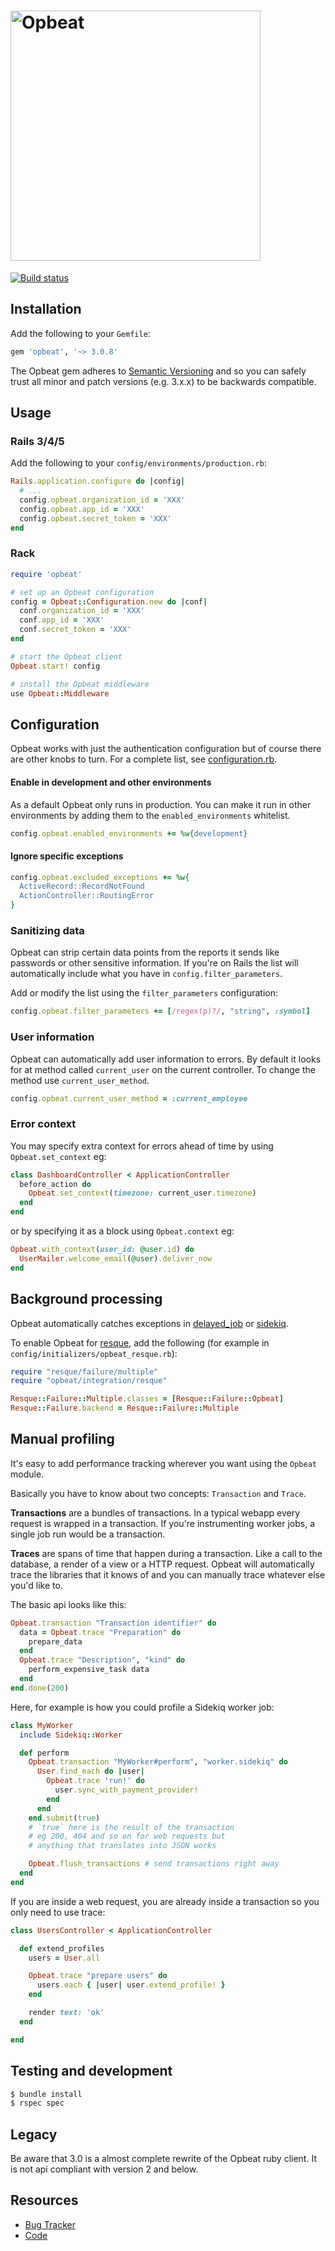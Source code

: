 <h1>
  <img src='http://opbeat-brand-assets.s3-website-us-east-1.amazonaws.com/svg/logo/logo.svg' width=400 alt='Opbeat' />
</h1>

[![Build status](https://travis-ci.org/opbeat/opbeat-ruby.svg)](https://travis-ci.org/opbeat/opbeat-ruby)

## Installation

Add the following to your `Gemfile`:

```ruby
gem 'opbeat', '~> 3.0.8'
```

The Opbeat gem adheres to [Semantic
Versioning](http://guides.rubygems.org/patterns/#semantic-versioning)
and so you can safely trust all minor and patch versions (e.g. 3.x.x) to
be backwards compatible.

## Usage

### Rails 3/4/5

Add the following to your `config/environments/production.rb`:

```ruby
Rails.application.configure do |config|
  # ...
  config.opbeat.organization_id = 'XXX'
  config.opbeat.app_id = 'XXX'
  config.opbeat.secret_token = 'XXX'
end
```

### Rack

```ruby
require 'opbeat'

# set up an Opbeat configuration
config = Opbeat::Configuration.new do |conf|
  conf.organization_id = 'XXX'
  conf.app_id = 'XXX'
  conf.secret_token = 'XXX'
end

# start the Opbeat client
Opbeat.start! config

# install the Opbeat middleware
use Opbeat::Middleware

```

## Configuration

Opbeat works with just the authentication configuration but of course there are other knobs to turn. For a complete list, see [configuration.rb](https://github.com/opbeat/opbeat-ruby/blob/master/lib/opbeat/configuration.rb).

#### Enable in development and other environments

As a default Opbeat only runs in production. You can make it run in other environments by adding them to the `enabled_environments` whitelist.

```ruby
config.opbeat.enabled_environments += %w{development}
```

#### Ignore specific exceptions

```ruby
config.opbeat.excluded_exceptions += %w{
  ActiveRecord::RecordNotFound
  ActionController::RoutingError
}
```

### Sanitizing data

Opbeat can strip certain data points from the reports it sends like passwords or other sensitive information. If you're on Rails the list will automatically include what you have in `config.filter_parameters`.

Add or modify the list using the `filter_parameters` configuration:

```ruby
config.opbeat.filter_parameters += [/regex(p)?/, "string", :symbol]
```

### User information

Opbeat can automatically add user information to errors. By default it looks for at method called `current_user` on the current controller. To change the method use `current_user_method`.

```ruby
config.opbeat.current_user_method = :current_employee
```

### Error context

You may specify extra context for errors ahead of time by using `Opbeat.set_context` eg:

```ruby
class DashboardController < ApplicationController
  before_action do
    Opbeat.set_context(timezone: current_user.timezone)
  end
end
```

or by specifying it as a block using `Opbeat.context` eg:

```ruby
Opbeat.with_context(user_id: @user.id) do
  UserMailer.welcome_email(@user).deliver_now
end
```

## Background processing

Opbeat automatically catches exceptions in [delayed_job](https://github.com/collectiveidea/delayed_job) or [sidekiq](http://sidekiq.org/).

To enable Opbeat for [resque](https://github.com/resque/resque), add the following (for example in `config/initializers/opbeat_resque.rb`):

```ruby
require "resque/failure/multiple"
require "opbeat/integration/resque"

Resque::Failure::Multiple.classes = [Resque::Failure::Opbeat]
Resque::Failure.backend = Resque::Failure::Multiple
```

## Manual profiling

It's easy to add performance tracking wherever you want using the `Opbeat` module.

Basically you have to know about two concepts: `Transaction` and `Trace`.

**Transactions** are a bundles of transactions. In a typical webapp every request is wrapped in a transaction. If you're instrumenting worker jobs, a single job run would be a transaction.

**Traces** are spans of time that happen during a transaction. Like a call to the database, a render of a view or a HTTP request. Opbeat will automatically trace the libraries that it knows of and you can manually trace whatever else you'd like to.

The basic api looks like this:

```ruby
Opbeat.transaction "Transaction identifier" do
  data = Opbeat.trace "Preparation" do
    prepare_data
  end
  Opbeat.trace "Description", "kind" do
    perform_expensive_task data
  end
end.done(200)
```

Here, for example is how you could profile a Sidekiq worker job:

```ruby
class MyWorker
  include Sidekiq::Worker

  def perform
    Opbeat.transaction "MyWorker#perform", "worker.sidekiq" do
      User.find_each do |user|
        Opbeat.trace 'run!' do
          user.sync_with_payment_provider!
        end
      end
    end.submit(true)
    # `true` here is the result of the transaction
    # eg 200, 404 and so on for web requests but
    # anything that translates into JSON works

    Opbeat.flush_transactions # send transactions right away
  end
end
```

If you are inside a web request, you are already inside a transaction so you only need to use trace:

```ruby
class UsersController < ApplicationController

  def extend_profiles
    users = User.all

    Opbeat.trace "prepare users" do
      users.each { |user| user.extend_profile! }
    end

    render text: 'ok'
  end

end
```

## Testing and development

```bash
$ bundle install
$ rspec spec
```

## Legacy

Be aware that 3.0 is a almost complete rewrite of the Opbeat ruby client. It is not api compliant with version 2 and below.

## Resources

* [Bug Tracker](http://github.com/opbeat/opbeat-ruby/issues)
* [Code](http://github.com/opbeat/opbeat-ruby)
